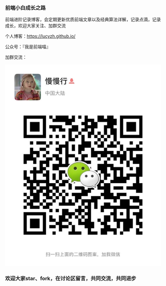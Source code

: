 ### 前端小白成长之路
前端进阶记录博客，会定期更新优质前端文章以及经典算法详解，记录点滴，记录成长，欢迎大家关注、加群交流

个人博客：<a>https://lucyzh.github.io/</a>

公众号：『我是前端喵』

加群交流：

![Image text](./images/QRcode.jpeg)


### 欢迎大家star、fork，在讨论区留言，共同交流，共同进步



